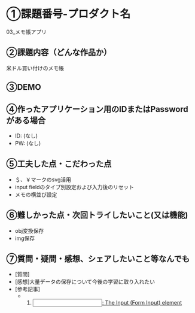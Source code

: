 # ①課題番号-プロダクト名

03_メモ帳アプリ

## ②課題内容（どんな作品か）

米ドル買い付けのメモ帳

## ③DEMO



## ④作ったアプリケーション用のIDまたはPasswordがある場合

- ID: (なし)
- PW: (なし)

## ⑤工夫した点・こだわった点

- ＄、￥マークのsvg活用
- input fieldのタイプ別設定および入力後のリセット
- メモの横並び設定


## ⑥難しかった点・次回トライしたいこと(又は機能)

- obj変換保存
- img保存

## ⑦質問・疑問・感想、シェアしたいこと等なんでも

- [質問]
- [感想]大量データの保存について今後の学習に取り入れたい
- [参考記事]
  - 1. [<input>: The Input (Form Input) element](https://developer.mozilla.org/en-US/docs/Web/HTML/Element/Input)
 
  